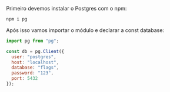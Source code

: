 Primeiro devemos instalar o Postgres com o npm:

```bash
npm i pg
```

Após isso vamos importar o módulo e declarar a const database: 

```js
import pg from "pg";

const db = pg.Client({
  user: "postgres",
  host: "localhost",
  database: "flags",
  password: "123",
  port: 5432
});
```

